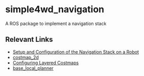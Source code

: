 # simple4wd_navigation
A ROS package to implement a navigation stack


## Relevant Links
- [Setup and Configuration of the Navigation Stack on a Robot](http://wiki.ros.org/navigation/Tutorials/RobotSetup)
- [costmap_2d](http://wiki.ros.org/costmap_2d)
- [Configuring Layered Costmaps](http://wiki.ros.org/costmap_2d/Tutorials/Configuring%20Layered%20Costmaps)
- [base_local_planner](http://wiki.ros.org/base_local_planner)